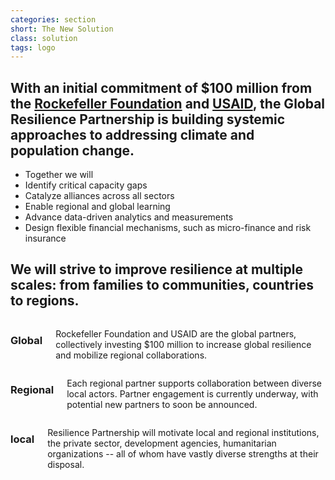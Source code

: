 ```yaml
---
categories: section
short: The New Solution
class: solution
tags: logo
---
```

## With an initial commitment of $100 million from the [Rockefeller Foundation](http://www.rockefellerfoundation.org/) and [USAID](http://www.usaid.gov/), the Global Resilience Partnership is building systemic approaches to addressing climate and population change.

- Together we will
- Identify critical capacity gaps
- Catalyze alliances across all sectors
- Enable regional and global learning
- Advance data-driven analytics and measurements
- Design flexible financial mechanisms, such as micro-finance and risk insurance

##  We will strive to improve resilience at multiple scales: from families to communities, countries to regions.

<div class='row'>
	<div class='medium-4 columns'>
		<h3 class='clearfix'><span class='icon global'></span>Global</h3>
		<p>Rockefeller Foundation and USAID are the global partners, collectively investing $100 million to increase global resilience and mobilize regional collaborations.</p>
	</div>
	<div class='medium-4 columns'>
		<h3 class='clearfix'><span class='icon regional'></span>Regional</h3>
		<p>Each regional partner supports collaboration between diverse local actors. Partner engagement is currently underway, with potential new partners to soon be announced.</p>
	</div>
	<div class='medium-4 columns'>
		<h3 class='clearfix'><span class='icon local'></span>local</h3>
		<p>Resilience Partnership will motivate local and regional institutions, the private sector, development agencies, humanitarian organizations -- all of whom have vastly diverse strengths at their disposal.</p>
	</div>
<div>